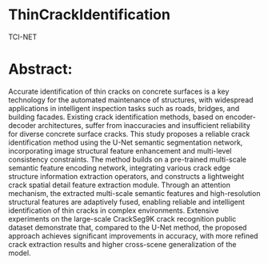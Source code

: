 # ThinCrackIdentification
TCI-NET
# Abstract:
Accurate identification of thin cracks on concrete surfaces is a key technology for the automated maintenance of structures, with widespread applications in intelligent inspection tasks such as roads, bridges, and building facades. Existing crack identification methods, based on encoder-decoder architectures, suffer from inaccuracies and insufficient reliability for diverse concrete surface cracks. This study proposes a reliable crack identification method using the U-Net semantic segmentation network, incorporating image structural feature enhancement and multi-level consistency constraints. The method builds on a pre-trained multi-scale semantic feature encoding network, integrating various crack edge structure information extraction operators, and constructs a lightweight crack spatial detail feature extraction module. Through an attention mechanism, the extracted multi-scale semantic features and high-resolution structural features are adaptively fused, enabling reliable and intelligent identification of thin cracks in complex environments. Extensive experiments on the large-scale CrackSeg9K crack recognition public dataset demonstrate that, compared to the U-Net method, the proposed approach achieves significant improvements in accuracy, with more refined crack extraction results and higher cross-scene generalization of the model.

